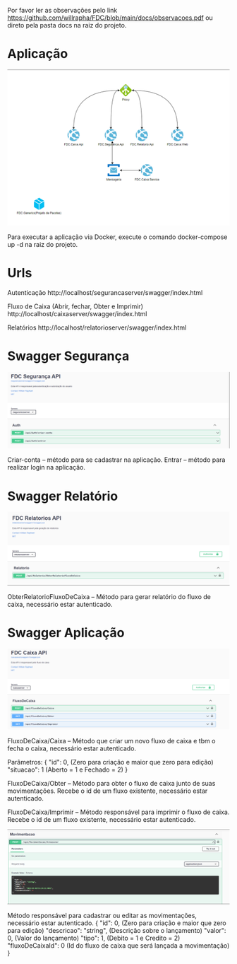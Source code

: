 Por favor ler as observações pelo link https://github.com/willrapha/FDC/blob/main/docs/observacoes.pdf ou direto pela pasta docs na raiz do projeto.

# Aplicação

![alt text](docs/aplicacao.png)

Para executar a aplicação via Docker, execute o comando docker-compose up -d na raiz do projeto.

# Urls

Autenticação
http://localhost/segurancaserver/swagger/index.html

Fluxo de Caixa (Abrir, fechar, Obter e Imprimir)
http://localhost/caixaserver/swagger/index.html

Relatórios
http://localhost/relatorioserver/swagger/index.html 

# Swagger Segurança

![alt text](docs/seguranca.png)

Criar-conta – método para se cadastrar na aplicação.
Entrar – método para realizar login na aplicação.

# Swagger Relatório

![alt text](docs/relatorio.png)

ObterRelatorioFluxoDeCaixa – Método para gerar relatório do fluxo de caixa, necessário estar autenticado.

# Swagger Aplicação

![alt text](docs/caixa.png)

FluxoDeCaixa/Caixa – Método que criar um novo fluxo de caixa e tbm o fecha o caixa, necessário estar autenticado.

Parâmetros:
{
  "id": 0, (Zero para criação e maior que zero para edição)
  "situacao": 1 (Aberto = 1 e Fechado = 2)
}

FluxoDeCaixa/Obter – Método para obter o fluxo de caixa junto de suas movimentações. Recebe o id de um fluxo existente, necessário estar autenticado.

FluxoDeCaixa/Imprimir – Método responsável para imprimir o fluxo de caixa. Recebe o id de um fluxo existente, necessário estar autenticado.

![alt text](docs/movimentacao.png)

Método responsável para cadastrar ou editar as movimentações, necessário estar autenticado.
{
  "id": 0, (Zero para criação e maior que zero para edição)
  "descricao": "string", (Descrição sobre o lançamento)
  "valor": 0, (Valor do lançamento)
  "tipo": 1, (Debito = 1 e Credito = 2)
  "fluxoDeCaixaId": 0 (Id do fluxo de caixa que será lançada a movimentação)
}



